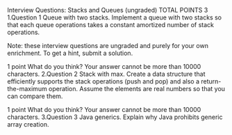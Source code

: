 Interview Questions: Stacks and Queues (ungraded)
TOTAL POINTS 3
1.Question 1
Queue with two stacks. Implement a queue with two stacks so that each queue operations takes a constant amortized number of stack operations.

Note: these interview questions are ungraded and purely for your own enrichment. To get a hint, submit a solution.

1 point
What do you think?
Your answer cannot be more than 10000 characters.
2.Question 2
Stack with max. Create a data structure that efficiently supports the stack operations (push and pop) and also a return-the-maximum operation. Assume the elements are real numbers so that you can compare them.

1 point
What do you think?
Your answer cannot be more than 10000 characters.
3.Question 3
Java generics. Explain why Java prohibits generic array creation.
